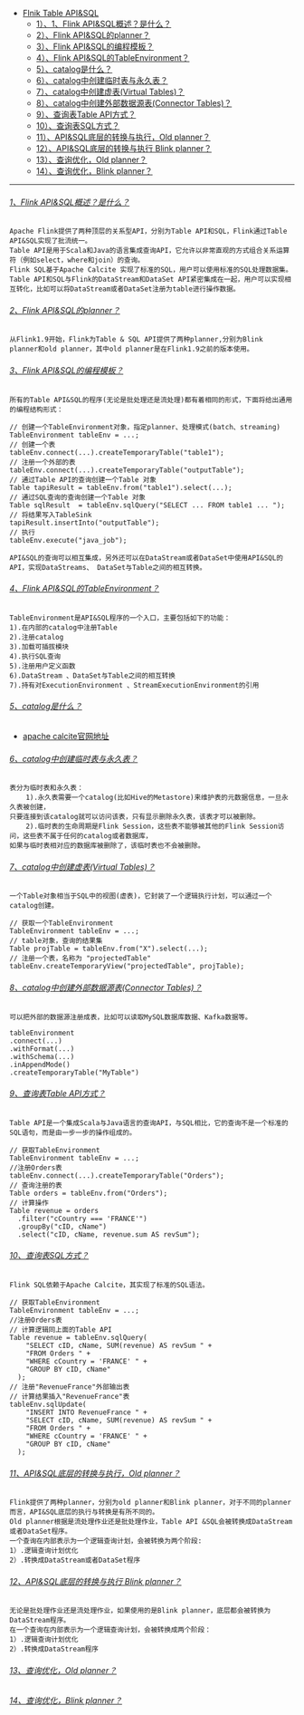 * [Flnik Table API&SQL]()
  - [1）、1、Flink API&SQL概述？是什么？]()
  - [2）、Flink API&SQL的planner？]()
  - [3）、Flink API&SQL的编程模板？]()
  - [4）、Flink API&SQL的TableEnvironment？]()
  - [5）、catalog是什么？]()
  - [6）、catalog中创建临时表与永久表？]()
  - [7）、catalog中创建虚表(Virtual Tables)？]()
  - [8）、catalog中创建外部数据源表(Connector Tables)？]()
  - [9）、查询表Table API方式？]()
  - [10）、查询表SQL方式？]()
  - [11）、API&SQL底层的转换与执行，Old planner？]()
  - [12）、API&SQL底层的转换与执行 Blink planner？]()
  - [13）、查询优化，Old planner？]()
  - [14）、查询优化，Blink planner？]()

---
###### [1、Flink API&SQL概述？是什么？]()
    Apache Flink提供了两种顶层的关系型API，分别为Table API和SQL，Flink通过Table API&SQL实现了批流统一。
    Table API是用于Scala和Java的语言集成查询API，它允许以非常直观的方式组合关系运算符（例如select，where和join）的查询。
    Flink SQL基于Apache Calcite 实现了标准的SQL，用户可以使用标准的SQL处理数据集。
    Table API和SQL与Flink的DataStream和DataSet API紧密集成在一起，用户可以实现相互转化，比如可以将DataStream或者DataSet注册为table进行操作数据。

###### [2、Flink API&SQL的planner？]()
    从Flink1.9开始，Flink为Table & SQL API提供了两种planner,分别为Blink planner和old planner，其中old planner是在Flink1.9之前的版本使用。

###### [3、Flink API&SQL的编程模板？]()
    所有的Table API&SQL的程序(无论是批处理还是流处理)都有着相同的形式，下面将给出通用的编程结构形式：
    
    // 创建一个TableEnvironment对象，指定planner、处理模式(batch、streaming)
    TableEnvironment tableEnv = ...; 
    // 创建一个表
    tableEnv.connect(...).createTemporaryTable("table1");
    // 注册一个外部的表
    tableEnv.connect(...).createTemporaryTable("outputTable");
    // 通过Table API的查询创建一个Table 对象
    Table tapiResult = tableEnv.from("table1").select(...);
    // 通过SQL查询的查询创建一个Table 对象
    Table sqlResult  = tableEnv.sqlQuery("SELECT ... FROM table1 ... ");
    // 将结果写入TableSink
    tapiResult.insertInto("outputTable");
    // 执行
    tableEnv.execute("java_job");
    
    API&SQL的查询可以相互集成，另外还可以在DataStream或者DataSet中使用API&SQL的API，实现DataStreams、 DataSet与Table之间的相互转换。

###### [4、Flink API&SQL的TableEnvironment？]()
    TableEnvironment是API&SQL程序的一个入口，主要包括如下的功能：
    1).在内部的catalog中注册Table
    2).注册catalog
    3).加载可插拔模块
    4).执行SQL查询
    5).注册用户定义函数
    6).DataStream 、DataSet与Table之间的相互转换
    7).持有对ExecutionEnvironment 、StreamExecutionEnvironment的引用

###### [5、catalog是什么？]()
    
* [apache calcite官网地址](https://calcite.apache.org)


###### [6、catalog中创建临时表与永久表？]()
    表分为临时表和永久表：
        1).永久表需要一个catalog(比如Hive的Metastore)来维护表的元数据信息，一旦永久表被创建，
    只要连接到该catalog就可以访问该表，只有显示删除永久表，该表才可以被删除。
        2).临时表的生命周期是Flink Session，这些表不能够被其他的Flink Session访问，这些表不属于任何的catalog或者数据库，
    如果与临时表相对应的数据库被删除了，该临时表也不会被删除。


###### [7、catalog中创建虚表(Virtual Tables)？]()
    一个Table对象相当于SQL中的视图(虚表)，它封装了一个逻辑执行计划，可以通过一个catalog创建。
    
    // 获取一个TableEnvironment
    TableEnvironment tableEnv = ...; 
    // table对象，查询的结果集
    Table projTable = tableEnv.from("X").select(...);
    // 注册一个表，名称为 "projectedTable"
    tableEnv.createTemporaryView("projectedTable", projTable);

###### [8、catalog中创建外部数据源表(Connector Tables)？]()
    可以把外部的数据源注册成表，比如可以读取MySQL数据库数据、Kafka数据等。
    
    tableEnvironment
    .connect(...)
    .withFormat(...)
    .withSchema(...)
    .inAppendMode()
    .createTemporaryTable("MyTable")

###### [9、查询表Table API方式？]()
    Table API是一个集成Scala与Java语言的查询API，与SQL相比，它的查询不是一个标准的SQL语句，而是由一步一步的操作组成的。
    
    // 获取TableEnvironment
    TableEnvironment tableEnv = ...;
    //注册Orders表
    tableEnv.connect(...).createTemporaryTable("Orders");
    // 查询注册的表
    Table orders = tableEnv.from("Orders");
    // 计算操作
    Table revenue = orders
      .filter("cCountry === 'FRANCE'")
      .groupBy("cID, cName")
      .select("cID, cName, revenue.sum AS revSum");

###### [10、查询表SQL方式？]()
    Flink SQL依赖于Apache Calcite，其实现了标准的SQL语法。
    
    // 获取TableEnvironment
    TableEnvironment tableEnv = ...;
    //注册Orders表
    // 计算逻辑同上面的Table API
    Table revenue = tableEnv.sqlQuery(
        "SELECT cID, cName, SUM(revenue) AS revSum " +
        "FROM Orders " +
        "WHERE cCountry = 'FRANCE' " +
        "GROUP BY cID, cName"
      );
    // 注册"RevenueFrance"外部输出表
    // 计算结果插入"RevenueFrance"表
    tableEnv.sqlUpdate(
        "INSERT INTO RevenueFrance " +
        "SELECT cID, cName, SUM(revenue) AS revSum " +
        "FROM Orders " +
        "WHERE cCountry = 'FRANCE' " +
        "GROUP BY cID, cName"
      );

###### [11、API&SQL底层的转换与执行，Old planner？]()
    Flink提供了两种planner，分别为old planner和Blink planner，对于不同的planner而言，API&SQL底层的执行与转换是有所不同的。
    Old planner根据是流处理作业还是批处理作业，Table API &SQL会被转换成DataStream或者DataSet程序。
    一个查询在内部表示为一个逻辑查询计划，会被转换为两个阶段:
    1）.逻辑查询计划优化
    2）.转换成DataStream或者DataSet程序

###### [12、API&SQL底层的转换与执行 Blink planner？]()
    无论是批处理作业还是流处理作业，如果使用的是Blink planner，底层都会被转换为DataStream程序。
    在一个查询在内部表示为一个逻辑查询计划，会被转换成两个阶段：
    1）.逻辑查询计划优化
    2）.转换成DataStream程序

###### [13、查询优化，Old planner？]()

###### [14、查询优化，Blink planner？]()
